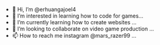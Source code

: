 - 👋 Hi, I’m @erhuangajoel4
- 👀 I’m interested in learning how to code for games...
- 🌱 I’m currently learning how to create websites ...
- 💞️ I’m looking to collaborate on video game production ...
- 📫 How to reach me instagram @mars_razer99 ...

<!---
erhuangajoel4/erhuangajoel4 is a ✨ special ✨ repository because its `README.md` (this file) appears on your GitHub profile.
You can click the Preview link to take a look at your changes.
--->
